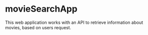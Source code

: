 # movieSearchApp
This web application works with an API to retrieve information about movies, based on users request.
